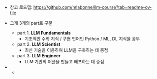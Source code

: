 - 참고 로드맵: https://github.com/mlabonne/llm-course?tab=readme-ov-file

- 크게 3개의 part로 구분
	- part 1. **LLM Fundamentals**
		- 기초적인 수학 지식 / 구현 언어인 Python / ML, DL 지식을 공부
	- part 2. **LLM Scientist**
		- 최신 기술을 이용하여 LLM을 구축하는 데 중점
	- part 3. **LLM Engineer**
		- LLM 기반의 어플을 만들고 배포하는 데 중점
- 
	- 
